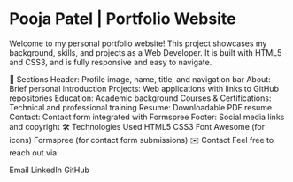 # Pooja Patel | Portfolio Website
Welcome to my personal portfolio website! This project showcases my background, skills, and projects as a Web Developer. It is built with HTML5 and CSS3, and is fully responsive and easy to navigate.

📌 Sections
Header: Profile image, name, title, and navigation bar
About: Brief personal introduction
Projects: Web applications with links to GitHub repositories
Education: Academic background
Courses & Certifications: Technical and professional training
Resume: Downloadable PDF resume
Contact: Contact form integrated with Formspree
Footer: Social media links and copyright
🛠️ Technologies Used
HTML5
CSS3
Font Awesome (for icons)
Formspree (for contact form submissions)
✉️ Contact
Feel free to reach out via:

Email
LinkedIn
GitHub